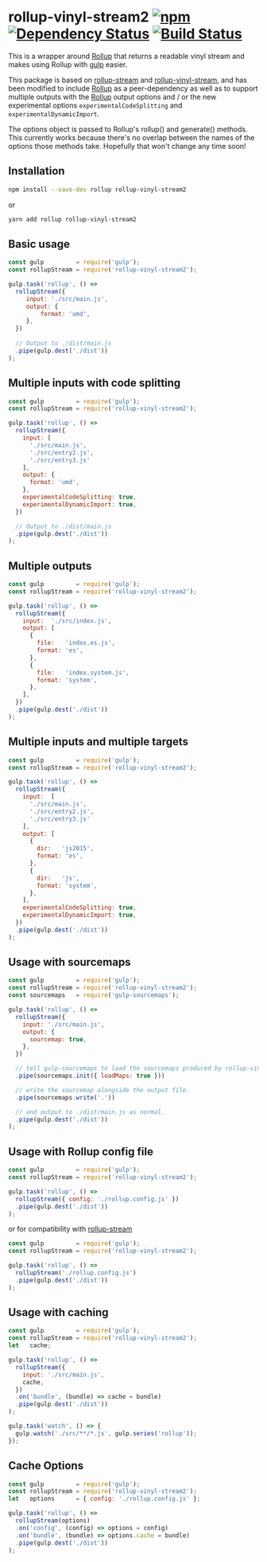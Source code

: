 # rollup-vinyl-stream2 [![npm][npm-image]][npm-url] [![Dependency Status][david-image]][david-url] [![Build Status][travis-image]][travis-url]
This is a wrapper around [Rollup] that returns a readable vinyl stream and
makes using Rollup with [gulp] easier.

This package is based on [rollup-stream] and [rollup-vinyl-stream], and has been
modified to include [Rollup] as a peer-dependency as well as to support
multiple outputs with the [Rollup] output options and / or the new experimental
options `experimentalCodeSplitting` and `experimentalDynamicImport`.

The options object is passed to Rollup's rollup() and generate() methods. This
currently works because there's no overlap between the names of the options
those methods take. Hopefully that won't change any time soon!

## Installation
```bash
npm install --save-dev rollup rollup-vinyl-stream2
```

or

```bash
yarn add rollup rollup-vinyl-stream2
```

## Basic usage
```js
const gulp         = require('gulp');
const rollupStream = require('rollup-vinyl-stream2');

gulp.task('rollup', () => 
  rollupStream({
     input: './src/main.js',
     output: {
         format: 'umd',
     },
  })
  
  // Output to ./dist/main.js
  .pipe(gulp.dest('./dist'))
);
```


## Multiple inputs with code splitting
```js
const gulp         = require('gulp');
const rollupStream = require('rollup-vinyl-stream2');

gulp.task('rollup', () => 
  rollupStream({
    input: [
      './src/main.js',
      './src/entry2.js',
      './src/entry3.js'
    ],
    output: {
      format: 'umd',
    },
    experimentalCodeSplitting: true,
    experimentalDynamicImport: true,
  })

  // Output to ./dist/main.js
  .pipe(gulp.dest('./dist'))
);
```

## Multiple outputs
```js
const gulp         = require('gulp');
const rollupStream = require('rollup-vinyl-stream2');

gulp.task('rollup', () =>
  rollupStream({
    input:  './src/index.js',
    output: [
      {
        file:   'index.es.js',
        format: 'es',
      },
      {
        file:   'index.system.js',
        format: 'system',
      },
    ],
  })
  .pipe(gulp.dest('./dist'))
);
```

## Multiple inputs and multiple targets
```js
const gulp         = require('gulp');
const rollupStream = require('rollup-vinyl-stream2');

gulp.task('rollup', () =>
  rollupStream({
    input:  [
      './src/main.js',
      './src/entry2.js',
      './src/entry3.js'
    ],
    output: [
      {
        dir:   'js2015',
        format: 'es',
      },
      {
        dir:   'js',
        format: 'system',
      },
    ],
    experimentalCodeSplitting: true,
    experimentalDynamicImport: true,
  })
  .pipe(gulp.dest('./dist'))
);
```

## Usage with sourcemaps
```js
const gulp         = require('gulp');
const rollupStream = require('rollup-vinyl-stream2');
const sourcemaps   = require('gulp-sourcemaps');

gulp.task('rollup', () =>
  rollupStream({
    input: './src/main.js',
    output: {
      sourcemap: true,
    },
  })

  // tell gulp-sourcemaps to load the sourcemaps produced by rollup-vinyl-stream2.
  .pipe(sourcemaps.init({ loadMaps: true }))

  // write the sourcemap alongside the output file.
  .pipe(sourcemaps.write('.'))

  // and output to ./dist/main.js as normal.
  .pipe(gulp.dest('./dist'))
);
```

## Usage with Rollup config file
```js
const gulp         = require('gulp');
const rollupStream = require('rollup-vinyl-stream2');

gulp.task('rollup', () =>
  rollupStream({ config: './rollup.config.js' })
  .pipe(gulp.dest('./dist'))
);
```

or for compatibility with [rollup-stream]

```js
const gulp         = require('gulp');
const rollupStream = require('rollup-vinyl-stream2');

gulp.task('rollup', () =>
  rollupStream('./rollup.config.js')
  .pipe(gulp.dest('./dist'))
);
```

## Usage with caching
```js
const gulp         = require('gulp');
const rollupStream = require('rollup-vinyl-stream2');
let   cache;

gulp.task('rollup', () => 
  rollupStream({
    input: './src/main.js',
    cache,
  })
  .on('bundle', (bundle) => cache = bundle)
  .pipe(gulp.dest('./dist'))
);

gulp.task('watch', () => {
  gulp.watch('./src/**/*.js', gulp.series('rollup'));
});
```

## Cache Options

```js
const gulp         = require('gulp');
const rollupStream = require('rollup-vinyl-stream2');
let   options      = { config: './rollup.config.js' };

gulp.task('rollup', () =>
  rollupStream(options)
  .on('config', (config) => options = config)
  .on('bundle', (bundle) => options.cache = bundle)
  .pipe(gulp.dest('./dist'))
);
```


[npm-url]: https://npmjs.org/package/rollup-vinyl-stream2
[npm-image]: https://img.shields.io/npm/v/rollup-stream.svg
[david-url]: https://david-dm.org/Garbanas/rollup-vinyl-stream2
[david-image]: https://img.shields.io/david/Garbanas/rollup-vinyl-stream2/master.svg
[travis-url]: https://travis-ci.org/Garbanas/rollup-vinyl-stream2
[travis-image]: https://img.shields.io/travis/Garbanas/rollup-vinyl-stream2/master.svg

[Rollup]: https://www.npmjs.com/package/rollup
[gulp]: http://gulpjs.com/
[rollup-stream]: https://github.com/Permutatrix/rollup-stream
[rollup-vinyl-stream]: https://github.com/AdamHerrmann/rollup-vinyl-stream